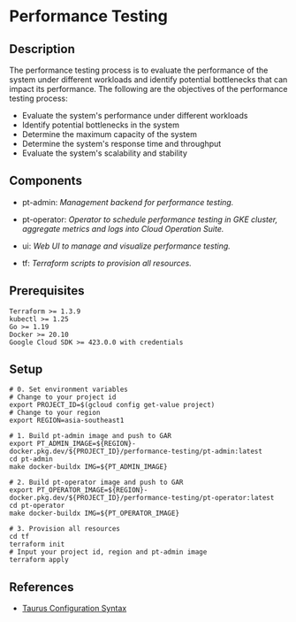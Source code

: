 # Performance Testing


## Description

The performance testing process is to evaluate the performance of the system under different workloads and identify potential bottlenecks that can impact its performance. The following are the objectives of the performance testing process:

- Evaluate the system's performance under different workloads
- Identify potential bottlenecks in the system
- Determine the maximum capacity of the system
- Determine the system's response time and throughput
- Evaluate the system's scalability and stability



## Components

- pt-admin: *Management backend for performance testing.*

- pt-operator: *Operator to schedule performance testing in GKE cluster, aggregate metrics and logs into Cloud Operation Suite.*

- ui: *Web UI to manage and visualize performance testing.*

- tf: *Terraform scripts to provision all resources.*



## Prerequisites
```
Terraform >= 1.3.9
kubectl >= 1.25
Go >= 1.19
Docker >= 20.10
Google Cloud SDK >= 423.0.0 with credentials
```


## Setup
```shell
# 0. Set environment variables
# Change to your project id
export PROJECT_ID=$(gcloud config get-value project)
# Change to your region
export REGION=asia-southeast1

# 1. Build pt-admin image and push to GAR
export PT_ADMIN_IMAGE=${REGION}-docker.pkg.dev/${PROJECT_ID}/performance-testing/pt-admin:latest
cd pt-admin
make docker-buildx IMG=${PT_ADMIN_IMAGE}

# 2. Build pt-operator image and push to GAR
export PT_OPERATOR_IMAGE=${REGION}-docker.pkg.dev/${PROJECT_ID}/performance-testing/pt-operator:latest
cd pt-operator
make docker-buildx IMG=${PT_OPERATOR_IMAGE}

# 3. Provision all resources
cd tf
terraform init
# Input your project id, region and pt-admin image
terraform apply
```


## References
- [Taurus Configuration Syntax](https://gettaurus.org/docs/ConfigSyntax/)



